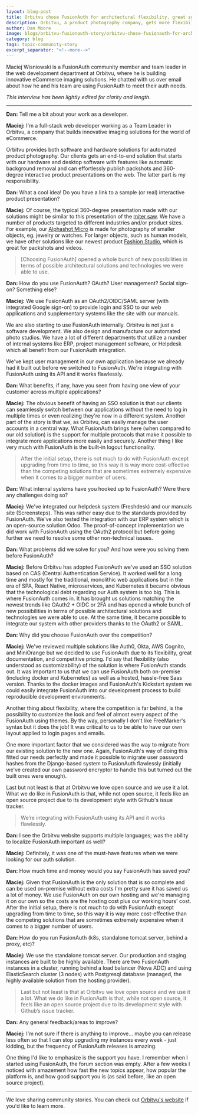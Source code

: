 ```yaml
---
layout: blog-post
title: Orbitvu chose FusionAuth for architectural flexibility, great support, and customizability
description: Orbitvu, a product photography company, gets more flexibility and value with FusionAuth.
author: Dan Moore
image: blogs/orbitvu-fusionauth-story/orbitvu-chose-fusionauth-for-architectural-flexibility-great-support-and-customizability-header-image.png
category: blog
tags: topic-community-story
excerpt_separator: "<!--more-->"
---
```


Maciej Wisniowski is a FusionAuth community member and team leader in the web development department at Orbitvu, where he is building innovative eCommerce imaging solutions. He chatted with us over email about how he and his team are using FusionAuth to meet their auth needs. 

<!--more-->

*This interview has been lightly edited for clarity and length.*

-------

**Dan:** Tell me a bit about your work as a developer.

**Maciej:** I'm a full-stack web developer working as a Team Leader in Orbitvu, a company that builds innovative imaging solutions for the world of eCommerce. 

Orbitvu provides both software and hardware solutions for automated product photography. Our clients gets an end-to-end solution that starts with our hardware and desktop software with features like automatic background removal and can effortlessly publish packshots and 360-degree interactive product presentations on the web. The latter part is my responsibility.

**Dan:** What a cool idea! Do you have a link to a sample (or real) interactive product presentation? 

**Maciej:** Of course, the typical 360-degree presentation made with our solutions might be similar to this presentation of the [miter saw](https://orbitvu.co/share/uEnZJgngCNobquxATcbAyf/17144/orbittour/view). We have a number of products targeted to different industries and/or product sizes. For example, our [Alphashot Micro](https://orbitvu.com/product/alphashot-micro/) is made for photography of smaller objects, eg. jewelry or watches. For larger objects, such as human models, we have other solutions like our newest product [Fashion Studio](https://orbitvu.com/product/fashion-studio/), which is great for packshots and videos.

> [Choosing FusionAuth] opened a whole bunch of new possibilities in terms of possible architectural solutions and technologies we were able to use. 

**Dan:** How do you use FusionAuth? OAuth? User management? Social sign-on? Something else?

**Maciej:** We use FusionAuth as an OAuth2/OIDC/SAML server (with integrated Google sign-on) to provide login and SSO to our web applications and supplementary systems like the site with our manuals. 

We are also starting to use FusionAuth internally. Orbitvu is not just a software development. We also design and manufacture our automated photo studios. We have a lot of different departments that utilize a number of internal systems like ERP, project management software, or Helpdesk which all benefit from our FusionAuth integration.

We've kept user management in our own application because we already had it built out before we switched to FusionAuth. We're integrating with FusionAuth using its API and it works flawlessly.

**Dan:** What benefits, if any, have you seen from having one view of your customer across multiple applications?

**Maciej:** The obvious benefit of having an SSO solution is that our clients can seamlessly switch between our applications without the need to log in multiple times or even realizing they're now in a different system. Another part of the story is that we, as Orbitvu, can easily manage the user accounts in a central way. What FusionAuth brings here (when compared to our old solution) is the support for multiple protocols that make it possible to integrate more applications more easily and securely. Another thing I like very much with FusionAuth is the built-in logout functionality.

> After the initial setup, there is not much to do with FusionAuth except upgrading from time to time, so this way it is way more cost-effective than the competing solutions that are sometimes extremely expensive when it comes to a bigger number of users.

**Dan:** What internal systems have you hooked up to FusionAuth? Were there any challenges doing so?

**Maciej:** We've integrated our helpdesk system (Freshdesk) and our manuals site (Screensteps). This was rather easy due to the standards provided by FusionAuth. We've also tested the integration with our ERP system which is an open-source solution Odoo. The proof-of-concept implementation we did work with FusionAuth using the OAuth2 protocol but before going further we need to resolve some other non-technical issues.

**Dan:** What problems did we solve for you? And how were you solving them before FusionAuth?

**Maciej:** Before Orbitvu has adopted FusionAuth we've used an SSO solution based on CAS (Central Authentication Service). It worked well for a long time and mostly for the traditional, monolithic web applications but in the era of SPA, React Native, microservices, and Kubernetes it became obvious that the technological debt regarding our Auth system is too big. This is where FusionAuth comes in. It has brought us solutions matching the newest trends like OAuth2 + OIDC or 2FA and has opened a whole bunch of new possibilities in terms of possible architectural solutions and technologies we were able to use. At the same time, it became possible to integrate our system with other providers thanks to the OAuth2 or SAML.

**Dan:** Why did you choose FusionAuth over the competition?

**Maciej:** We've reviewed multiple solutions like Auth0, Okta, AWS Cognito, and MiniOrange but we decided to use FusionAuth due to its flexibility, great documentation, and competitive pricing. I'd say that flexibility (also understood as customizability) of the solution is where FusionAuth stands out. It was important to us that we can use FusionAuth both on-premise (including docker and Kubernetes) as well as a hosted, hassle-free Saas version. Thanks to the docker images and FusionAuth's Kickstart system we could easily integrate FusionAuth into our development process to build reproducible development environments.

Another thing about flexibility, where the competition is far behind, is the possibility to customize the look and feel of almost every aspect of the FusionAuth using themes. By the way, personally I don't like FreeMarker's syntax but it does the job! It was critical to us to be able to have our own layout applied to login pages and emails.

One more important factor that we considered was the way to migrate from our existing solution to the new one. Again, FusionAuth's way of doing this fitted our needs perfectly and made it possible to migrate user password hashes from the Django-based system to FusionAuth flawlessly (initially we've created our own password encryptor to handle this but turned out the built ones were enough).

Last but not least is that at Orbitvu we love open source and we use it a lot. What we do like in FusionAuth is that, while not open source, it feels like an open source project due to its development style with Github's issue tracker.

> We’re integrating with FusionAuth using its API and it works flawlessly.

**Dan:** I see the Orbitvu website supports multiple languages; was the ability to localize FusionAuth important as well?

**Maciej:** Definitely, it was one of the must-have features when we were looking for our auth solution.

**Dan:** How much time and money would you say FusionAuth has saved you?

**Maciej:** Given that FusionAuth is the only solution that is so complete and can be used on-premise without extra costs I'm pretty sure it has saved us a lot of money. We use FusionAuth on our own hosting and we're managing it on our own so the costs are the hosting cost plus our working hours' cost. After the initial setup, there is not much to do with FusionAuth except upgrading from time to time, so this way it is way more cost-effective than the competing solutions that are sometimes extremely expensive when it comes to a bigger number of users.

**Dan:** How do you run FusionAuth (k8s, standalone tomcat server, behind a proxy, etc)?

**Maciej:** We use the standalone tomcat server. Our production and staging instances are built to be highly available. There are two FusionAuth instances in a cluster, running behind a load balancer (Nova ADC) and using ElasticSearch cluster (3 nodes) with Postgresql database (managed, the highly available solution from the hosting provider).

> Last but not least is that at Orbitvu we love open source and we use it a lot. What we do like in FusionAuth is that, while not open source, it feels like an open source project due to its development style with Github’s issue tracker.

**Dan:** Any general feedback/areas to improve?

**Maciej:** I'm not sure if there is anything to improve... maybe you can release less often so that I can stop upgrading my instances every week - just kidding, but the frequency of FusionAuth releases is amazing.

One thing I'd like to emphasize is the support you have. I remember when I started using FusionAuth, the forum section was empty. After a few weeks I noticed with amazement how fast the new topics appear, how popular the platform is, and how good support you is (as said before, like an open source project).

-------

We love sharing community stories. You can check out [Orbitvu's website](https://orbitvu.com/) if you'd like to learn more. 
